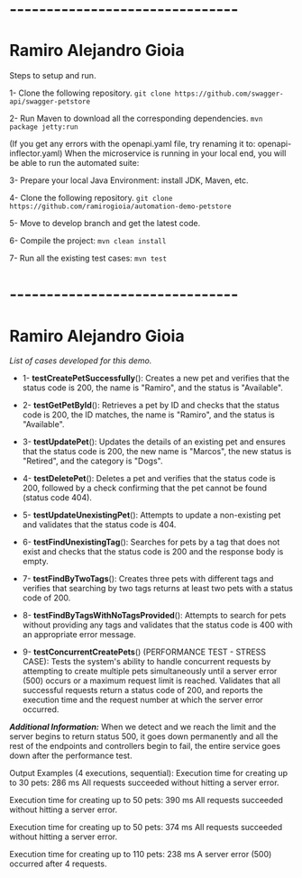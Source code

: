 # -------------------------------
# Ramiro Alejandro Gioia

Steps to setup and run.

1- Clone the following repository.
```git clone https://github.com/swagger-api/swagger-petstore```

2- Run Maven to download all the corresponding dependencies.
```mvn package jetty:run```

(If you get any errors with the openapi.yaml file, try renaming it to: openapi-inflector.yaml)
When the microservice is running in your local end, you will be able to run the automated suite:

3- Prepare your local Java Environment: 
install JDK, Maven, etc.

4- Clone the following repository.
```git clone https://github.com/ramirogioia/automation-demo-petstore```

5- Move to develop branch and get the latest code.

6- Compile the project:
```mvn clean install```

7- Run all the existing test cases:
```mvn test```

# -------------------------------
# Ramiro Alejandro Gioia

_List of cases developed for this demo._
- 1- **testCreatePetSuccessfully**(): Creates a new pet and verifies that the status code is 200, the name is "Ramiro", and the status is "Available".
- 2- **testGetPetById**(): Retrieves a pet by ID and checks that the status code is 200, the ID matches, the name is "Ramiro", and the status is "Available".
- 3- **testUpdatePet**(): Updates the details of an existing pet and ensures that the status code is 200, the new name is "Marcos", the new status is "Retired", and the category is "Dogs".
- 4- **testDeletePet**(): Deletes a pet and verifies that the status code is 200, followed by a check confirming that the pet cannot be found (status code 404).
- 5- **testUpdateUnexistingPet**(): Attempts to update a non-existing pet and validates that the status code is 404.
- 6- **testFindUnexistingTag**(): Searches for pets by a tag that does not exist and checks that the status code is 200 and the response body is empty.
- 7- **testFindByTwoTags**(): Creates three pets with different tags and verifies that searching by two tags returns at least two pets with a status code of 200.
- 8- **testFindByTagsWithNoTagsProvided**(): Attempts to search for pets without providing any tags and validates that the status code is 400 with an appropriate error message.

- 9- **testConcurrentCreatePets**() (PERFORMANCE TEST - STRESS CASE): Tests the system's ability to handle concurrent requests by attempting to create multiple pets simultaneously until a server error (500) occurs or a maximum request limit is reached. Validates that all successful requests return a status code of 200, and reports the execution time and the request number at which the server error occurred.



**_Additional Information:_**
When we detect and we reach the limit and the server begins to return status 500, it goes down permanently and all the rest of the endpoints and controllers begin to fail, the entire service goes down after the performance test.

Output Examples (4 executions, sequential):
Execution time for creating up to 30 pets: 286 ms
All requests succeeded without hitting a server error.

Execution time for creating up to 50 pets: 390 ms
All requests succeeded without hitting a server error.

Execution time for creating up to 50 pets: 374 ms
All requests succeeded without hitting a server error.

Execution time for creating up to 110 pets: 238 ms
A server error (500) occurred after 4 requests.
